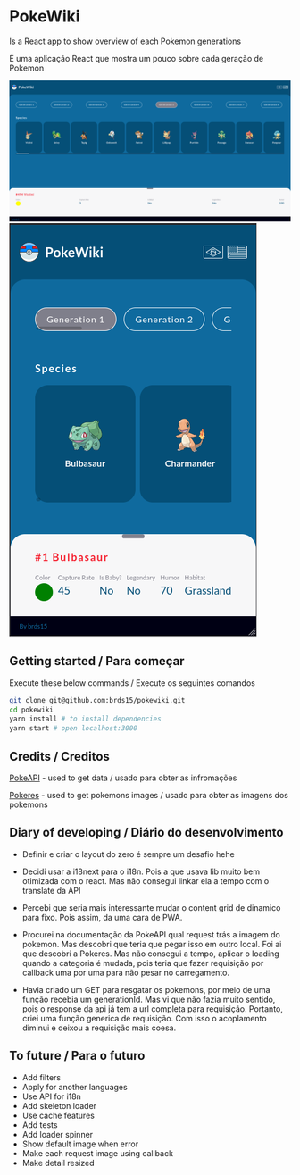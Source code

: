 # PokeWiki 

Is a React app to show overview of each Pokemon generations

É uma aplicação React que mostra um pouco sobre cada geração de Pokemon

![Pokemon List](screenshots/shothome.png)
![Pokemon List](screenshots/shotmobile.png)

## Getting started / Para começar
Execute these below commands / Execute os seguintes comandos

```sh
git clone git@github.com:brds15/pokewiki.git
cd pokewiki 
yarn install # to install dependencies
yarn start # open localhost:3000
```

## Credits / Creditos

[PokeAPI](https://pokeapi.co/) - used to get data / usado para obter as infromações

[Pokeres](https://pokeres.bastionbot.org/) - used to get pokemons images / usado para obter as imagens dos pokemons

## Diary of developing / Diário do desenvolvimento

- Definir e criar o layout do zero é sempre um desafio hehe

- Decidi usar a i18next para o i18n. Pois a que usava lib muito bem otimizada com o react. Mas não consegui linkar ela a tempo com o translate da API

- Percebi que seria mais interessante mudar o content grid de dinamico para fixo. Pois assim, da uma cara de PWA.

- Procurei na documentação da PokeAPI qual request trás a imagem do pokemon. Mas descobri que teria que pegar isso em outro local. Foi ai que descobri a Pokeres. Mas não consegui a tempo, aplicar o loading quando a categoria é mudada, pois teria que fazer requisição por callback uma por uma para não pesar no carregamento.

- Havia criado um GET para resgatar os pokemons, por meio de uma função recebia um generationId. Mas vi que não fazia muito sentido, pois o response da api já tem a url completa para requisição. Portanto, criei uma função generica de requisição. Com isso o acoplamento diminui e deixou a requisição mais coesa.

## To future / Para o futuro
- Add filters
- Apply for another languages
- Use API for i18n
- Add skeleton loader
- Use cache features
- Add tests
- Add loader spinner
- Show default image when error
- Make each request image using callback
- Make detail resized
